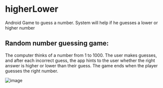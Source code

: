 # higherLower
Android Game to guess a number. System will help if he guesses a lower or higher number

## Random number guessing game:

The computer thinks of a number from 1 to 1000. The user makes
guesses, and after each incorrect guess, the app hints to the user whether the right answer is higher or lower
than their guess. The game ends when the player guesses the right number.

![image](https://user-images.githubusercontent.com/58862894/188657957-a4769989-9ebe-4984-99dd-a5466505d8f1.png)
